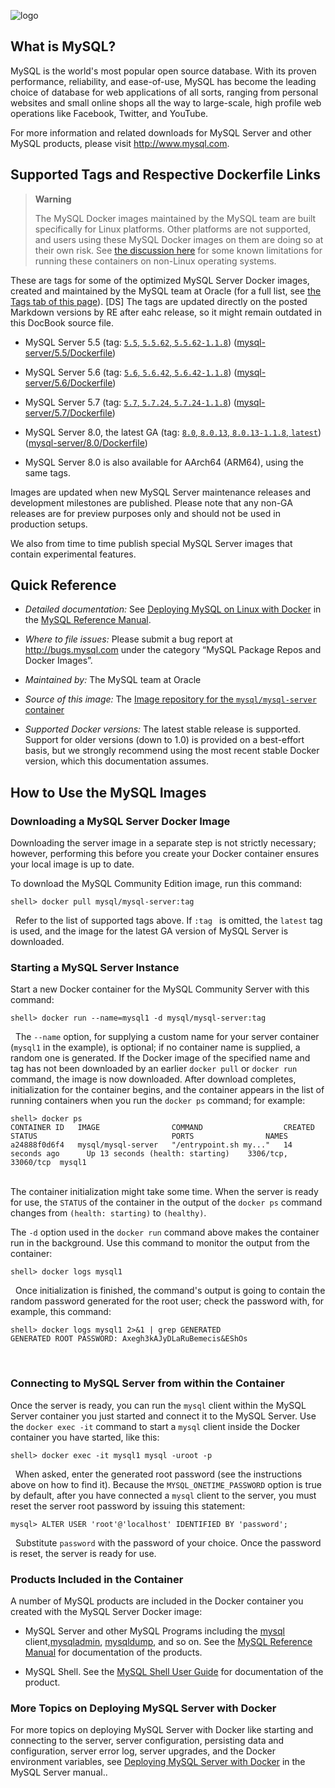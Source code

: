 ![logo](https://www.mysql.com/common/logos/logo-mysql-170x115.png)

What is MySQL?
--------------

MySQL is the world's most popular open source database. With its proven performance, reliability, and ease-of-use, MySQL has become the leading choice of database for web applications of all sorts, ranging from personal websites and small online shops all the way to large-scale, high profile web operations like Facebook, Twitter, and YouTube.

For more information and related downloads for MySQL Server and other MySQL products, please visit <http://www.mysql.com>.

Supported Tags and Respective Dockerfile Links
----------------------------------------------

> **Warning**
>
> The MySQL Docker images maintained by the MySQL team are built specifically for Linux platforms. Other platforms are not supported, and users using these MySQL Docker images on them are doing so at their own risk. See [the discussion here](https://dev.mysql.com/doc/refman/8.0/en/deploy-mysql-nonlinux-docker.html) for some known limitations for running these containers on non-Linux operating systems.

These are tags for some of the optimized MySQL Server Docker images, created and maintained by the MySQL team at Oracle (for a full list, see [the Tags tab of this page](https://hub.docker.com/r/mysql/mysql-server/tags/)). [DS] The tags are updated directly on the posted Markdown versions by RE after eahc release, so it might remain outdated in this DocBook source file.

-   MySQL Server 5.5 (tag: [`5.5`, `5.5.62`, `5.5.62-1.1.8`](https://github.com/mysql/mysql-docker/blob/mysql-server/5.5/Dockerfile)) ([mysql-server/5.5/Dockerfile](https://github.com/mysql/mysql-docker/blob/mysql-server/5.5/Dockerfile))

-   MySQL Server 5.6 (tag: [`5.6`, `5.6.42`, `5.6.42-1.1.8`](https://github.com/mysql/mysql-docker/blob/mysql-server/5.6/Dockerfile)) ([mysql-server/5.6/Dockerfile](https://github.com/mysql/mysql-docker/blob/mysql-server/5.6/Dockerfile))

-   MySQL Server 5.7 (tag: [`5.7`, `5.7.24`, `5.7.24-1.1.8`](https://github.com/mysql/mysql-docker/blob/mysql-server/5.7/Dockerfile)) ([mysql-server/5.7/Dockerfile](https://github.com/mysql/mysql-docker/blob/mysql-server/5.7/Dockerfile))

-   MySQL Server 8.0, the latest GA (tag: [`8.0`, `8.0.13`, `8.0.13-1.1.8`, `latest`](https://github.com/mysql/mysql-docker/blob/mysql-server/8.0/Dockerfile)) ([mysql-server/8.0/Dockerfile](https://github.com/mysql/mysql-docker/blob/mysql-server/8.0/Dockerfile))

-   MySQL Server 8.0 is also available for AArch64 (ARM64), using the same tags.

Images are updated when new MySQL Server maintenance releases and development milestones are published. Please note that any non-GA releases are for preview purposes only and should not be used in production setups.

We also from time to time publish special MySQL Server images that contain experimental features.

Quick Reference
---------------

-   *Detailed documentation:* See [Deploying MySQL on Linux with Docker](https://dev.mysql.com/doc/refman/8.0/en/linux-installation-docker.html) in the [MySQL Reference Manual](https://dev.mysql.com/doc/refman/8.0/en/).

-   *Where to file issues:* Please submit a bug report at <http://bugs.mysql.com> under the category “MySQL Package Repos and Docker Images”.

-   *Maintained by:* The MySQL team at Oracle

-   *Source of this image:* The [Image repository for the `mysql/mysql-server` container](https://github.com/mysql/mysql-docker)

-   *Supported Docker versions:* The latest stable release is supported. Support for older versions (down to 1.0) is provided on a best-effort basis, but we strongly recommend using the most recent stable Docker version, which this documentation assumes.

How to Use the MySQL Images
---------------------------

### Downloading a MySQL Server Docker Image

Downloading the server image in a separate step is not strictly necessary; however, performing this before you create your Docker container ensures your local image is up to date.

To download the MySQL Community Edition image, run this command:

    shell> docker pull mysql/mysql-server:tag
&nbsp;
Refer to the list of supported tags above. If `:tag
            ` is omitted, the `latest` tag is used, and the image for the latest GA version of MySQL Server is downloaded.

### Starting a MySQL Server Instance

Start a new Docker container for the MySQL Community Server with this command:

    shell> docker run --name=mysql1 -d mysql/mysql-server:tag
&nbsp;
The `--name` option, for supplying a custom name for your server container (`mysql1` in the example), is optional; if no container name is supplied, a random one is generated. If the Docker image of the specified name and tag has not been downloaded by an earlier `docker pull` or `docker run` command, the image is now downloaded. After download completes, initialization for the container begins, and the container appears in the list of running containers when you run the `docker ps` command; for example:

    shell> docker ps
    CONTAINER ID   IMAGE                COMMAND                  CREATED             STATUS                              PORTS                NAMES
    a24888f0d6f4   mysql/mysql-server   "/entrypoint.sh my..."   14 seconds ago      Up 13 seconds (health: starting)    3306/tcp, 33060/tcp  mysql1
&nbsp;             
The container initialization might take some time. When the server is ready for use, the `STATUS` of the container in the output of the `docker ps` command changes from `(health: starting)` to `(healthy)`.

The `-d` option used in the `docker
        run` command above makes the container run in the background. Use this command to monitor the output from the container:

    shell> docker logs mysql1
&nbsp;
Once initialization is finished, the command's output is going to contain the random password generated for the root user; check the password with, for example, this command:

    shell> docker logs mysql1 2>&1 | grep GENERATED
    GENERATED ROOT PASSWORD: Axegh3kAJyDLaRuBemecis&EShOs
&nbsp;
### Connecting to MySQL Server from within the Container

Once the server is ready, you can run the `mysql` client within the MySQL Server container you just started and connect it to the MySQL Server. Use the `docker exec -it` command to start a `mysql` client inside the Docker container you have started, like this:

    shell> docker exec -it mysql1 mysql -uroot -p
&nbsp;
When asked, enter the generated root password (see the instructions above on how to find it). Because the `MYSQL_ONETIME_PASSWORD` option is true by default, after you have connected a `mysql` client to the server, you must reset the server root password by issuing this statement:

    mysql> ALTER USER 'root'@'localhost' IDENTIFIED BY 'password';
&nbsp;
Substitute `password` with the password of your choice. Once the password is reset, the server is ready for use.

### Products Included in the Container

A number of MySQL products are included in the Docker container you created with the MySQL Server Docker image:

-   MySQL Server and other MySQL Programs including the [mysql](https://dev.mysql.com/doc/refman/8.0/en/mysql.html) client,[mysqladmin](https://dev.mysql.com/doc/refman/8.0/en/mysqladmin.html), [mysqldump](https://dev.mysql.com/doc/refman/8.0/en/mysqldump.html), and so on. See the [MySQL Reference Manual](https://dev.mysql.com/doc/refman/8.0/en/programs-overview.html) for documentation of the products.

-   MySQL Shell. See the [MySQL Shell User Guide](https://dev.mysql.com/doc/refman/8.0/en/mysql-shell.html) for documentation of the product.

### More Topics on Deploying MySQL Server with Docker

For more topics on deploying MySQL Server with Docker like starting and connecting to the server, server configuration, persisting data and configuration, server error log, server upgrades, and the Docker environment variables, see [Deploying MySQL Server with Docker](https://dev.mysql.com/doc/refman/8.0/en/linux-installation-docker.html) in the MySQL Server manual..
